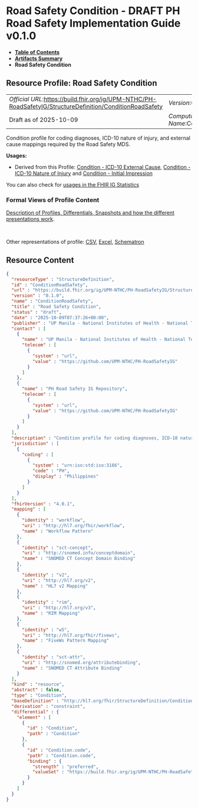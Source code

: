 # Road Safety Condition - DRAFT PH Road Safety Implementation Guide v0.1.0

* [**Table of Contents**](toc.md)
* [**Artifacts Summary**](artifacts.md)
* **Road Safety Condition**

## Resource Profile: Road Safety Condition 

| | |
| :--- | :--- |
| *Official URL*:https://build.fhir.org/ig/UPM-NTHC/PH-RoadSafetyIG/StructureDefinition/ConditionRoadSafety | *Version*:0.1.0 |
| Draft as of 2025-10-09 | *Computable Name*:ConditionRoadSafety |

 
Condition profile for coding diagnoses, ICD-10 nature of injury, and external cause mappings required by the Road Safety MDS. 

**Usages:**

* Derived from this Profile: [Condition - ICD-10 External Cause](StructureDefinition-ConditionICD10ExternalCause.md), [Condition - ICD-10 Nature of Injury](StructureDefinition-ConditionICD10NatureOfInjury.md) and [Condition - Initial Impression](StructureDefinition-ConditionInitialImpression.md)

You can also check for [usages in the FHIR IG Statistics](https://packages2.fhir.org/xig/example.fhir.ph.roadsafety|current/StructureDefinition/ConditionRoadSafety)

### Formal Views of Profile Content

 [Description of Profiles, Differentials, Snapshots and how the different presentations work](http://build.fhir.org/ig/FHIR/ig-guidance/readingIgs.html#structure-definitions). 

 

Other representations of profile: [CSV](StructureDefinition-ConditionRoadSafety.csv), [Excel](StructureDefinition-ConditionRoadSafety.xlsx), [Schematron](StructureDefinition-ConditionRoadSafety.sch) 



## Resource Content

```json
{
  "resourceType" : "StructureDefinition",
  "id" : "ConditionRoadSafety",
  "url" : "https://build.fhir.org/ig/UPM-NTHC/PH-RoadSafetyIG/StructureDefinition/ConditionRoadSafety",
  "version" : "0.1.0",
  "name" : "ConditionRoadSafety",
  "title" : "Road Safety Condition",
  "status" : "draft",
  "date" : "2025-10-09T07:37:26+00:00",
  "publisher" : "UP Manila - National Institutes of Health - National Telehealth Center",
  "contact" : [
    {
      "name" : "UP Manila - National Institutes of Health - National Telehealth Center",
      "telecom" : [
        {
          "system" : "url",
          "value" : "https://github.com/UPM-NTHC/PH-RoadSafetyIG"
        }
      ]
    },
    {
      "name" : "PH Road Safety IG Repository",
      "telecom" : [
        {
          "system" : "url",
          "value" : "https://github.com/UPM-NTHC/PH-RoadSafetyIG"
        }
      ]
    }
  ],
  "description" : "Condition profile for coding diagnoses, ICD-10 nature of injury, and external cause mappings required by the Road Safety MDS.",
  "jurisdiction" : [
    {
      "coding" : [
        {
          "system" : "urn:iso:std:iso:3166",
          "code" : "PH",
          "display" : "Philippines"
        }
      ]
    }
  ],
  "fhirVersion" : "4.0.1",
  "mapping" : [
    {
      "identity" : "workflow",
      "uri" : "http://hl7.org/fhir/workflow",
      "name" : "Workflow Pattern"
    },
    {
      "identity" : "sct-concept",
      "uri" : "http://snomed.info/conceptdomain",
      "name" : "SNOMED CT Concept Domain Binding"
    },
    {
      "identity" : "v2",
      "uri" : "http://hl7.org/v2",
      "name" : "HL7 v2 Mapping"
    },
    {
      "identity" : "rim",
      "uri" : "http://hl7.org/v3",
      "name" : "RIM Mapping"
    },
    {
      "identity" : "w5",
      "uri" : "http://hl7.org/fhir/fivews",
      "name" : "FiveWs Pattern Mapping"
    },
    {
      "identity" : "sct-attr",
      "uri" : "http://snomed.org/attributebinding",
      "name" : "SNOMED CT Attribute Binding"
    }
  ],
  "kind" : "resource",
  "abstract" : false,
  "type" : "Condition",
  "baseDefinition" : "http://hl7.org/fhir/StructureDefinition/Condition",
  "derivation" : "constraint",
  "differential" : {
    "element" : [
      {
        "id" : "Condition",
        "path" : "Condition"
      },
      {
        "id" : "Condition.code",
        "path" : "Condition.code",
        "binding" : {
          "strength" : "preferred",
          "valueSet" : "https://build.fhir.org/ig/UPM-NTHC/PH-RoadSafetyIG/ValueSet/ICD10NatureOfInjuryVS"
        }
      }
    ]
  }
}

```
